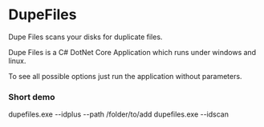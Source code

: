 # DupeFiles
Dupe Files scans your disks for duplicate files.

Dupe Files is a C# DotNet Core Application which runs under windows and linux.

To see all possible options just run the application without parameters.

### Short demo
dupefiles.exe --idplus --path /folder/to/add
dupefiles.exe --idscan
